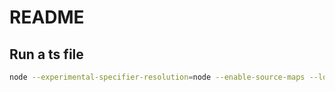 # README

## Run a ts file

```bash
node --experimental-specifier-resolution=node --enable-source-maps --loader ts-paths-esm-loader src/examples/01.readCsvFiles.ts
```
